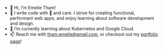 - 👋 Hi, I’m Emelie Tham!
- 👀 I write code with 🍵 and care. I strive for creating functional, performant web apps, and enjoy learning about software development and design. 
- 🌱 I’m currently learning about Kubernetes and Google Cloud. 
- 📫 Reach me with tham.emelie@gmail.com, or checkout out my [portfolio page](https://emetha.github.io/#/)!

<!---
emetha/emetha is a ✨ special ✨ repository because its `README.md` (this file) appears on your GitHub profile.
You can click the Preview link to take a look at your changes.
--->
